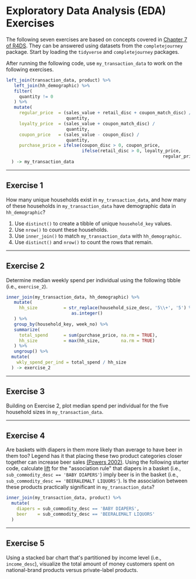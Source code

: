 Exploratory Data Analysis (EDA) Exercises
================

The following seven exercises are based on concepts covered in [Chapter 7 of R4DS](http://r4ds.had.co.nz/exploratory-data-analysis.html). They can be answered using datasets from the `completejourney` package. Start by loading the `tidyverse` and `completejourney` packages.

After running the following code, use `my_transaction_data` to work on the following exercises.

``` r
left_join(transaction_data, product) %>% 
   left_join(hh_demographic) %>% 
   filter(
     quantity != 0
   ) %>% 
   mutate(
     regular_price  = (sales_value + retail_disc + coupon_match_disc) /
                       quantity,
     loyalty_price  = (sales_value + coupon_match_disc) / 
                       quantity,
     coupon_price   = (sales_value - coupon_disc) / 
                       quantity,
     purchase_price = ifelse(coupon_disc > 0, coupon_price, 
                             ifelse(retail_disc > 0, loyalty_price,
                                                            regular_price))
  ) -> my_transaction_data
```

------------------------------------------------------------------------

Exercise 1
----------

How many unique households exist in `my_transaction_data`, and how many of these households in `my_transaction_data` have demographic data in `hh_demographic`?

1.  Use `distinct()` to create a tibble of unique `household_key` values.
2.  Use `nrow()` to count these households.
3.  Use `inner_join()` to match `my_transaction_data` with `hh_demographic`.
4.  Use `distinct()` and `nrow()` to count the rows that remain.

------------------------------------------------------------------------

Exercise 2
----------

Determine median weekly spend per individual using the following tibble (i.e., `exercise_2`).

``` r
inner_join(my_transaction_data, hh_demographic) %>% 
   mutate(
     hh_size          = str_replace(household_size_desc, '5\\+', '5') %>% 
                         as.integer()
   ) %>% 
   group_by(household_key, week_no) %>% 
   summarize(
     total_spend      = sum(purchase_price, na.rm = TRUE),
     hh_size          = max(hh_size,        na.rm = TRUE)
   ) %>% 
   ungroup() %>%
  mutate(
    wkly_spend_per_ind = total_spend / hh_size
  ) -> exercise_2
```

------------------------------------------------------------------------

Exercise 3
----------

Building on Exercise 2, plot median spend per individual for the five household sizes in `my_transaction_data`.

------------------------------------------------------------------------

Exercise 4
----------

Are baskets with diapers in them more likely than average to have beer in them too? Legend has it that placing these two product categories closer together can increase beer sales [(Powers 2002)](https://www.theregister.co.uk/2006/08/15/beer_diapers/). Using the following starter code, calculate [lift](https://en.wikipedia.org/wiki/Lift_(data_mining)) for the "association rule" that diapers in a basket (i.e., `sub_commodity_desc == 'BABY DIAPERS'`) imply beer is in the basket (i.e., `sub_commodity_desc == 'BEERALEMALT LIQUORS'`). Is the association between these products practically significant in `my_transaction_data`?

``` r
inner_join(my_transaction_data, product) %>% 
  mutate(
    diapers = sub_commodity_desc == 'BABY DIAPERS', 
    beer    = sub_commodity_desc == 'BEERALEMALT LIQUORS'
  )
```

------------------------------------------------------------------------

Exercise 5
----------

Using a stacked bar chart that's partitioned by income level (i.e., `income_desc`), visualize the total amount of money customers spent on national-brand products versus private-label products.
